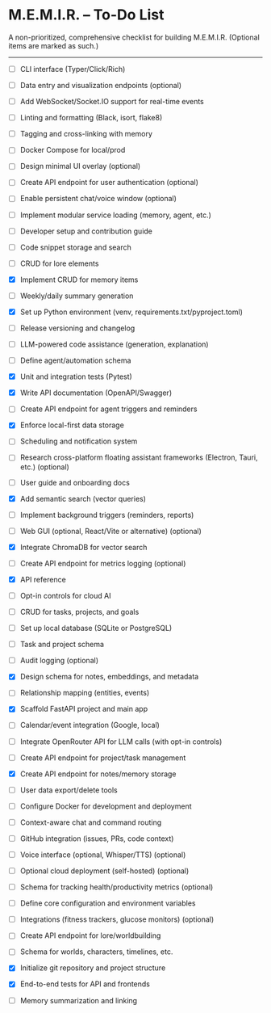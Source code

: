 # M.E.M.I.R. – To-Do List
A non-prioritized, comprehensive checklist for building M.E.M.I.R. (Optional items are marked as such.)

---

- [ ] CLI interface (Typer/Click/Rich)
- [ ] Data entry and visualization endpoints (optional)
- [ ] Add WebSocket/Socket.IO support for real-time events
- [ ] Linting and formatting (Black, isort, flake8)
- [ ] Tagging and cross-linking with memory
- [ ] Docker Compose for local/prod
- [ ] Design minimal UI overlay (optional)
- [ ] Create API endpoint for user authentication (optional)
- [ ] Enable persistent chat/voice window (optional)
- [ ] Implement modular service loading (memory, agent, etc.)
- [ ] Developer setup and contribution guide
- [ ] Code snippet storage and search
- [ ] CRUD for lore elements
- [x] Implement CRUD for memory items  <!-- FastAPI endpoints for add/search/get memory with metadata and embedding -->
- [ ] Weekly/daily summary generation
- [x] Set up Python environment (venv, requirements.txt/pyproject.toml) <!-- requirements.txt set up -->
- [ ] Release versioning and changelog
- [ ] LLM-powered code assistance (generation, explanation)
- [ ] Define agent/automation schema
- [x] Unit and integration tests (Pytest) <!-- test_chromadb.py covers endpoint tests -->
- [x] Write API documentation (OpenAPI/Swagger) <!-- FastAPI auto-generates OpenAPI docs -->
- [ ] Create API endpoint for agent triggers and reminders
- [x] Enforce local-first data storage <!-- ChromaDB is local and persistent -->
- [ ] Scheduling and notification system
- [ ] Research cross-platform floating assistant frameworks (Electron, Tauri, etc.) (optional)
- [ ] User guide and onboarding docs
- [x] Add semantic search (vector queries) <!-- Vector search via ChromaDB -->
- [ ] Implement background triggers (reminders, reports)
- [ ] Web GUI (optional, React/Vite or alternative) (optional)
- [x] Integrate ChromaDB for vector search  <!-- ChromaDB integrated and persistent -->
- [ ] Create API endpoint for metrics logging (optional)
- [x] API reference <!-- FastAPI auto-generates OpenAPI reference -->
- [ ] Opt-in controls for cloud AI
- [ ] CRUD for tasks, projects, and goals
- [ ] Set up local database (SQLite or PostgreSQL)
- [ ] Task and project schema
- [ ] Audit logging (optional)
- [x] Design schema for notes, embeddings, and metadata <!-- Metadata schema for memory items -->
- [ ] Relationship mapping (entities, events)
- [x] Scaffold FastAPI project and main app <!-- main.py structure -->
- [ ] Calendar/event integration (Google, local)
- [ ] Integrate OpenRouter API for LLM calls (with opt-in controls)
- [ ] Create API endpoint for project/task management
- [x] Create API endpoint for notes/memory storage <!-- /memory/add, /memory/search, /memory/{id} -->
- [ ] User data export/delete tools
- [ ] Configure Docker for development and deployment
- [ ] Context-aware chat and command routing
- [ ] GitHub integration (issues, PRs, code context)
- [ ] Voice interface (optional, Whisper/TTS) (optional)
- [ ] Optional cloud deployment (self-hosted) (optional)
- [ ] Schema for tracking health/productivity metrics (optional)
- [ ] Define core configuration and environment variables
- [ ] Integrations (fitness trackers, glucose monitors) (optional)
- [ ] Create API endpoint for lore/worldbuilding
- [ ] Schema for worlds, characters, timelines, etc.
- [x] Initialize git repository and project structure <!-- assumed initialized -->
- [x] End-to-end tests for API and frontends <!-- test_chromadb.py -->
- [ ] Memory summarization and linking

